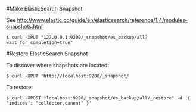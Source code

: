 #Make ElasticSearch Snapshot

See http://www.elastic.co/guide/en/elasticsearch/reference/1.4/modules-snapshots.html

    $ curl -XPUT "127.0.0.1:9200/_snapshot/es_backup/all?wait_for_completion=true"

#Restore ElasticSearch Snapshot

To discover where snapshots are located:

    $ curl -XPUT 'http://localhost:9200/_snapshot/

To restore:

    $ curl -XPOST "localhost:9200/_snapshot/es_backup/all/_restore" -d '{ "indices": "collector,canent" }'